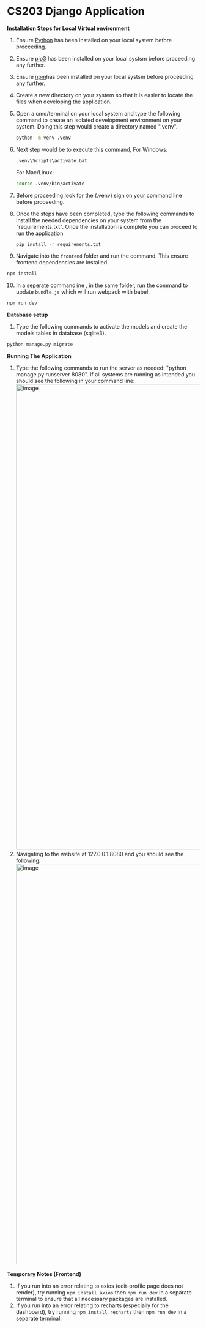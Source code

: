 # CS203 Django Application


**Installation Steps for Local Virtual environment**
1) Ensure [Python](https://www.python.org/downloads/) has been installed on your local system before proceeding.

2) Ensure [pip3](https://cloudzy.com/blog/pip-upgrade/) has been installed on your local systsm before proceeding any further. 

3) Ensure [npm](https://kinsta.com/blog/how-to-install-node-js/)has been installed on your local systsm before proceeding any further. 

4) Create a new directory on your system so that it is easier to locate the files when developing the application.

5) Open a cmd/terminal on your local system and type the following command to create an isolated development environment on your system. Doing this step would create a directory named ".venv".
    ```bash
    python -m venv .venv
    ```

6) Next step would be to execute this command,
   For Windows:
     ```bash
     .venv\Scripts\activate.bat
      ```
    For Mac/Linux:
    ```bash
    source .venv/bin/activate
    ```
7) Before proceeding look for the (.venv) sign on your command line before proceeding.

8) Once the steps have been completed, type the following commands to install the needed dependencies on your system from the "requirements.txt". Once the installation is complete you can proceed to run the application
    ```bash
   pip install -r requirements.txt
    ```

9) Navigate into the `frontend` folder and run the command. This ensure frontend dependencies are installed.
  ```bash
  npm install
  ```

10) In a seperate commandline , in the same folder, run the command to update `bundle.js` which will run webpack with babel.
  ```bash
  npm run dev
  ```

**Database setup**
1) Type the following commands to activate the models and create the models tables in database (sqlite3).
  ```bash
  python manage.py migrate
  ```

**Running The Application**
1) Type the following commands to run the server as needed:
    "python manage.py runserver 8080".
    If all systems are running as intended you should see the following in your command line:
    <img width="1217" alt="image" src="https://github.com/LostFoundT4/main/assets/116057891/fce55caf-ba34-42d5-a56d-20beaf54f256">
2) Navigating to the website at 127.0.0.1:8080 and you should see the following:
    <img width="1047" alt="image" src="https://github.com/LostFoundT4/main/assets/116057891/d6f83cf2-9046-49f4-a8c2-fa75841ffebf">

**Temporary Notes (Frontend)**
1) If you run into an error relating to axios (edit-profile page does not render), try running
```npm install axios```
then
```npm run dev``` in a separate terminal to ensure that all necessary packages are installed.
2) If you run into an error relating to recharts (especially for the dashboard), try running 
```npm install recharts```
then
```npm run dev``` in a separate terminal.









     
